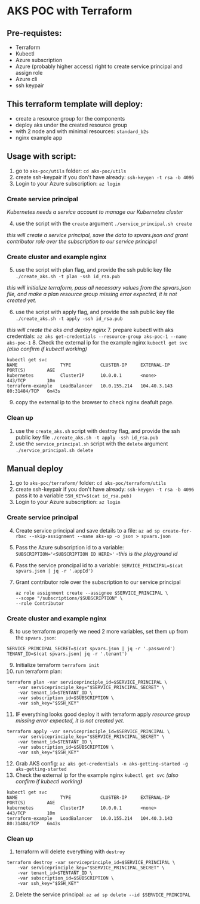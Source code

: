 # AKS POC with Terraform

## Pre-requistes:
- Terraform
- Kubectl
- Azure subscription
- Azure (probably higher access) right to create service principal and assign role
- Azure cli
- ssh keypair

## This terraform template will deploy:
- create a resource group for the components 
- deploy aks under the created resource group
- with 2 node and with minimal resources: `standard_b2s`
- nginx example app



## Usage with script:
1. go to `aks-poc/utils` folder: `cd aks-poc/utils`
2. create ssh-keypair if you don't have already: `ssh-keygen -t rsa -b 4096`
3. Login to your Azure subscription: `az login`
### Create service principal
*Kubernetes needs a service account to manage our Kubernetes cluster*

4. use the script with the `create` argument `./service_principal.sh create` 

*this will create a service principal, save the data to spvars.json and grant contributor role over the subscription to our service principal*
### Create cluster and example nginx
5. use the script with plan flag, and provide the ssh public key file `./create_aks.sh -t plan -ssh id_rsa.pub`

*this will initialize terraform, pass all necessary values from the spvars.json file, and make a plan resource group missing error expected, it is not created yet.*

6. use the script with apply flag, and provide the ssh public key file `./create_aks.sh -t apply -ssh id_rsa.pub`

*this will create the aks and deploy nginx*
7. prepare kubectl with aks credentials:
`az aks get-credentials --resource-group aks-poc-1 --name aks-poc-1`
8. Check the external ip for the example nginx `kubectl get svc` *(also confirm if kubectl working)*
```
kubectl get svc
NAME                TYPE           CLUSTER-IP     EXTERNAL-IP    PORT(S)        AGE
kubernetes          ClusterIP      10.0.0.1       <none>         443/TCP        10m
terraform-example   LoadBalancer   10.0.155.214   104.40.3.143   80:31484/TCP   6m43s
```
9. copy the external ip to the browser to check nginx deafult page.

### Clean up
1. use the `create_aks.sh` script with destroy flag, and provide the ssh public key file `./create_aks.sh -t apply -ssh id_rsa.pub`
2. use the `service_principal.sh` script with the `delete` argument `./service_principal.sh delete` 

## Manual deploy

1. go to `aks-poc/terraform/` folder: `cd aks-poc/terraform/utils`
2. create ssh-keypair if you don't have already: `ssh-keygen -t rsa -b 4096` pass it to a variable `SSH_KEY=$(cat id_rsa.pub)`
3. Login to your Azure subscription: `az login`
### Create service principal
4. Create service principal and save details to a file:
`az ad sp create-for-rbac --skip-assignment --name aks-sp -o json > spvars.json`
5. Pass the Azure subscription id to a variable: `SUBSCRIPTION='<SUBSCRIPTION ID HERE>'` *-this is the playground id*
6. Pass the service proncipal id to a variable: `SERVICE_PRINCIPAL=$(cat spvars.json | jq -r '.appId')`
7. Grant contributor role over the subscription to our service principal

    ```
    az role assignment create --assignee $SERVICE_PRINCIPAL \
    --scope "/subscriptions/$SUBSCRIPTION" \
    --role Contributor
    ```

### Create cluster and example nginx
8. to use terraform properly we need 2 more variables, set them up from the `spvars.json`:
```
SERVICE_PRINCIPAL_SECRET=$(cat spvars.json | jq -r '.password')
TENANT_ID=$(cat spvars.json| jq -r '.tenant')
```
9. Initialize terraform `terraform init`
10. run terraform plan:
```
terraform plan -var serviceprinciple_id=$SERVICE_PRINCIPAL \
    -var serviceprinciple_key="$SERVICE_PRINCIPAL_SECRET" \
    -var tenant_id=$TENTANT_ID \
    -var subscription_id=$SUBSCRIPTION \
    -var ssh_key="$SSH_KEY"
```
11. IF everything looks good deploy it with terraform apply *resource group missing error expected, it is not created yet.*
```
terraform apply -var serviceprinciple_id=$SERVICE_PRINCIPAL \
    -var serviceprinciple_key="$SERVICE_PRINCIPAL_SECRET" \
    -var tenant_id=$TENTANT_ID \
    -var subscription_id=$SUBSCRIPTION \
    -var ssh_key="$SSH_KEY"
```
12. Grab AKS config: `az aks get-credentials -n aks-getting-started -g aks-getting-started`
13. Check the external ip for the example nginx `kubectl get svc` *(also confirm if kubectl working)*
```
kubectl get svc
NAME                TYPE           CLUSTER-IP     EXTERNAL-IP    PORT(S)        AGE
kubernetes          ClusterIP      10.0.0.1       <none>         443/TCP        10m
terraform-example   LoadBalancer   10.0.155.214   104.40.3.143   80:31484/TCP   6m43s
```

### Clean up
1. terraform will delete everything with `destroy`
```
terraform destroy -var serviceprinciple_id=$SERVICE_PRINCIPAL \
    -var serviceprinciple_key="$SERVICE_PRINCIPAL_SECRET" \
    -var tenant_id=$TENTANT_ID \
    -var subscription_id=$SUBSCRIPTION \
    -var ssh_key="$SSH_KEY"
```
2. Delete the service principal: `az ad sp delete --id $SERVICE_PRINCIPAL`




